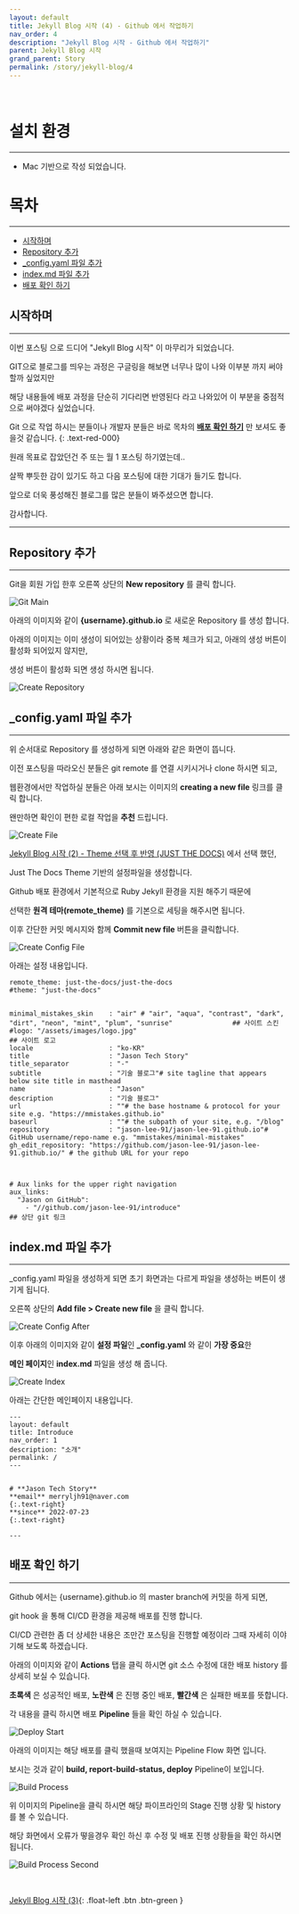 ```yaml
---
layout: default
title: Jekyll Blog 시작 (4) - Github 에서 작업하기
nav_order: 4
description: "Jekyll Blog 시작 - Github 에서 작업하기"
parent: Jekyll Blog 시작
grand_parent: Story
permalink: /story/jekyll-blog/4
---
```


<br>

# 설치 환경

---
 - Mac 기반으로 작성 되었습니다.



# 목차

---
 - [시작하며](/story/jekyll-blog/4#시작하며)
 - [Repository 추가](/story/jekyll-blog/4#repository-추가)
 - [_config.yaml 파일 추가](/story/jekyll-blog/4#_configyaml-파일-추가)
 - [index.md 파일 추가](/story/jekyll-blog/4#indexmd-파일-추가)
 - [배포 확인 하기](/story/jekyll-blog/4#배포-확인-하기)



## 시작하며

---
이번 포스팅 으로 드디어 "Jekyll Blog 시작" 이 마무리가 되었습니다.

GIT으로 블로그를 띄우는 과정은 구글링을 해보면 너무나 많이 나와 이부분 까지 써야할까 싶었지만

해당 내용들에 배포 과정을 단순히 기다리면 반영된다 라고 나와있어 이 부분을 중점적으로 써야겠다 싶었습니다.

Git 으로 작업 하시는 분들이나 개발자 분들은 바로 목차의 **[배포 확인 하기](/story/jekyll-blog/4#배포-확인-하기)** 만 보셔도 좋을것 같습니다.
{: .text-red-000}

원래 목표로 잡았던건 주 또는 월 1 포스팅 하기였는데..

살짝 뿌듯한 감이 있기도 하고 다음 포스팅에 대한 기대가 들기도 합니다.

앞으로 더욱 풍성해진 블로그를 많은 분들이 봐주셨으면 합니다.

감사합니다.

---

## Repository 추가

---

Git을 회원 가입 한후 오른쪽 상단의 **New repository** 를 클릭 합니다.


![Git Main](/assets/images/story/jekyll/git_main.png)

아래의 이미지와 같이 **{username}.github.io** 로 새로운 Repository 를 생성 합니다. 

아래의 이미지는 이미 생성이 되어있는 상황이라 중복 체크가 되고, 
아래의 생성 버튼이 활성화 되어있지 않지만, 

생성 버튼이 활성화 되면 생성 하시면 됩니다.


![Create Repository](/assets/images/story/jekyll/create_repository.jpg)

## _config.yaml 파일 추가

---

위 순서대로 Repository 를 생성하게 되면 아래와 같은 화면이 뜹니다.

이전 포스팅을 따라오신 분들은 git remote 를 연결 시키시거나 clone 하시면 되고,

웹환경에서만 작업하실 분들은 아래 보시는 이미지의 **creating a new file** 링크를 클릭 합니다.

왠만하면 확인이 편한 로컬 작업을 **추천** 드립니다.

![Create File](/assets/images/story/jekyll/create_file.jpg)

[Jekyll Blog 시작 (2) - Theme 선택 후 반영 (JUST THE DOCS)](/story/jekyll-blog/2) 에서 선택 했던, 

Just The Docs Theme 기반의 설정파일을 생성합니다.

Github 배포 환경에서 기본적으로 Ruby Jekyll 환경을 지원 해주기 때문에 

선택한 **원격 테마(remote_theme)** 를 기본으로 세팅을 해주시면 됩니다.

이후 간단한 커밋 메시지와 함께 **Commit new file** 버튼을 클릭합니다.

![Create Config File](/assets/images/story/jekyll/create_config_file.jpg)

아래는 설정 내용입니다.

~~~
remote_theme: just-the-docs/just-the-docs
#theme: "just-the-docs"


minimal_mistakes_skin    : "air" # "air", "aqua", "contrast", "dark", "dirt", "neon", "mint", "plum", "sunrise"               ## 사이트 스킨
#logo: "/assets/images/logo.jpg"                                                                                      ## 사이트 로고
locale                   : "ko-KR"
title                    : "Jason Tech Story"
title_separator          : "-"
subtitle                 : "기술 블로그"# site tagline that appears below site title in masthead
name                     : "Jason"
description              : "기술 블로그"
url                      : ""# the base hostname & protocol for your site e.g. "https://mmistakes.github.io"
baseurl                  : ""# the subpath of your site, e.g. "/blog"
repository               : "jason-lee-91/jason-lee-91.github.io"# GitHub username/repo-name e.g. "mmistakes/minimal-mistakes"
gh_edit_repository: "https://github.com/jason-lee-91/jason-lee-91.github.io/" # the github URL for your repo



# Aux links for the upper right navigation
aux_links:
  "Jason on GitHub":
    - "//github.com/jason-lee-91/introduce"                                                                                      ## 상단 git 링크
~~~

## index.md 파일 추가

---

_config.yaml 파일을 생성하게 되면 초기 화면과는 다르게 파일을 생성하는 버튼이 생기게 됩니다.

오른쪽 상단의 **Add file > Create new file** 을 클릭 합니다.

![Create Config After](/assets/images/story/jekyll/create_after.png)

이후 아래의 이미지와 같이 **설정 파일**인 **_config.yaml** 와 같이 **가장 중요**한

**메인 페이지**인 **index.md** 파일을 생성 해 줍니다.

![Create Index](/assets/images/story/jekyll/index_md.jpg)

아래는 간단한 메인페이지 내용입니다.

~~~
---
layout: default
title: Introduce
nav_order: 1
description: "소개"
permalink: /
---


# **Jason Tech Story**
**email** merryljh91@naver.com
{:.text-right}
**since** 2022-07-23
{:.text-right}

---
~~~

## 배포 확인 하기

---
Github 에서는 {username}.github.io 의 master branch에 커밋을 하게 되면,

git hook 을 통해 CI/CD 환경을 제공해 배포를 진행 합니다.

CI/CD 관련한 좀 더 상세한 내용은 조만간 포스팅을 진행할 예정이라 그때 자세히 이야기해 보도록 하겠습니다.

아래의 이미지와 같이 **Actions** 탭을 클릭 하시면 git 소스 수정에 대한 배포 history 를 상세히 보실 수 있습니다.

**초록색** 은 성공적인 배포, **노란색** 은 진행 중인 배포, **빨간색** 은 실패한 배포를 뜻합니다.

각 내용을 클릭 하시면 배포 **Pipeline** 들을 확인 하실 수 있습니다.

![Deploy Start](/assets/images/story/jekyll/deploy_start.jpg)

아래의 이미지는 해당 배포를 클릭 했을때 보여지는 Pipeline Flow 화면 입니다.

보시는 것과 같이 **build, report-build-status, deploy** Pipeline이 보입니다.

![Build Process](/assets/images/story/jekyll/build_process.jpg)

위 이미지의 Pipeline을 클릭 하시면 해당 파이프라인의 Stage 진행 상황 및 history 를 볼 수 있습니다.

해당 화면에서 오류가 떻을경우 확인 하신 후 수정 및 배포 진행 상황들을 확인 하시면 됩니다.

![Build Process Second](/assets/images/story/jekyll/build_process_se.jpg)

<br>

[Jekyll Blog 시작 (3)](/story/jekyll-blog/3){: .float-left .btn .btn-green }


<br>
<br>
<br>